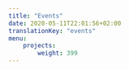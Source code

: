 ```yaml
---
title: "Events"
date: 2020-05-11T22:01:56+02:00
translationKey: "events"
menu: 
    projects:
        weight: 399
---
```

